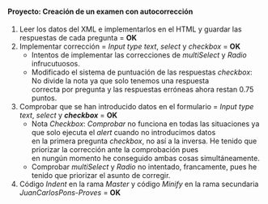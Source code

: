 #### Proyecto: Creación de un examen con autocorrección

1. Leer los datos del XML e implementarlos en el HTML y guardar las respuestas de cada pregunta = **OK**
2. Implementar corrección = *Input type text*, *select* y *checkbox* = **OK**
    - Intentos de implementar las correcciones de *multiSelect* y *Radio* infrucutuosos.
    - Modificado el sistema de puntuación de las respuestas *checkbox*: No divide la nota ya que solo tenemos una respuesta  
    correcta por pregunta y las respuestas erróneas ahora restan 0.75 puntos.     
3. Comprobar que se han introducido datos en el formulario = *Input type text*, *select* y **_checkbox_** = **OK**
    - Nota *Checkbox*: *Comprobar* no funciona en todas las situaciones ya que solo ejecuta el *alert* cuando no introducimos datos  
    en la primera pregunta *checkbox*, no así a la inversa. He tenido que priorizar la corrección ante la comprobación pues  
    en nungún momento he conseguido ambas cosas simultáneamente. 
    - Comprobar *multiSelect* y *Radio* no intentado, francamente, pues he tenido que priorizar el asunto de corregir.
4. Código *Indent* en la rama *Master* y código *Minify* en la rama secundaria *JuanCarlosPons-Proves* = **OK** 
    
    
